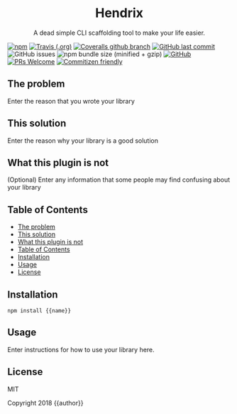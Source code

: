 <div align="center">
<h1>Hendrix</h1>

<p>A dead simple CLI scaffolding tool to make your life easier.</p>
</div>

[![npm](https://img.shields.io/npm/v/{{name}}.svg?style=flat-square&colorB=blue)](https://www.npmjs.com/package/{{name}})
[![Travis (.org)](https://img.shields.io/travis/{{travisURL}}.svg?style=flat-square)]({{travisURL}})
[![Coveralls github branch](https://img.shields.io/coveralls/{{coverallsURL}}/master.svg?style=flat-square&colorB=brightgreen)]({{coverallsURL}})
[![GitHub last commit](https://img.shields.io/github/last-commit/seanwlawrence/markdown-it-plugin-data-src.svg?style=flat-square)](https://github.com/seanwlawrence/markdown-it-plugin-data-src/commits/master)
![GitHub issues](https://img.shields.io/github/issues-raw/seanwlawrence/markdown-it-plugin-data-src.svg?style=flat-square)
![npm bundle size (minified + gzip)](https://img.shields.io/bundlephobia/minzip/markdown-it-plugin-data-src.svg?style=flat-square)
[![GitHub](https://img.shields.io/github/license/seanwlawrence/markdown-it-plugin-data-src.svg?style=flat-square)](https://github.com/seanWLawrence/markdown-it-plugin-data-src/blob/master/LICENSE.md)
[![PRs Welcome](https://img.shields.io/badge/PRs-welcome-brightgreen.svg?style=flat-square)](http://makeapullrequest.com)
[![Commitizen friendly](https://img.shields.io/badge/commitizen-friendly-blue.svg?style=flat-square)](http://commitizen.github.io/cz-cli/)

## The problem

Enter the reason that you wrote your library

## This solution

Enter the reason why your library is a good solution

## What this plugin is not

(Optional) Enter any information that some people may find confusing about your
library

## Table of Contents

- [The problem](#the-problem)
- [This solution](#this-solution)
- [What this plugin is not](#what-this-plugin-is-not)
- [Table of Contents](#table-of-contents)
- [Installation](#installation)
- [Usage](#usage)
- [License](#license)

## Installation

`npm install {{name}}`

## Usage

Enter instructions for how to use your library here.

## License

MIT

Copyright 2018 {{author}}
